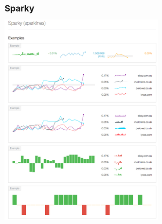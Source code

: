 Sparky
==========
![ScreenShot](https://raw.githubusercontent.com/Adslot/sparky/master/examples.png)
